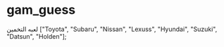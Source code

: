 # gam_guess
لعبه التخمين   ["Toyota", "Subaru", "Nissan", "Lexuss", "Hyundai", "Suzuki", "Datsun", "Holden"];
